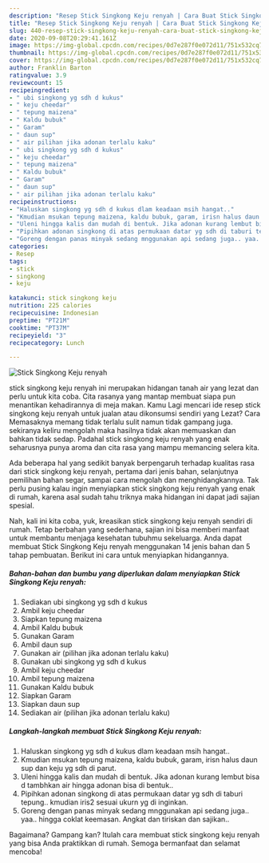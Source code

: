 ```yaml
---
description: "Resep Stick Singkong Keju renyah | Cara Buat Stick Singkong Keju renyah Yang Lezat Sekali"
title: "Resep Stick Singkong Keju renyah | Cara Buat Stick Singkong Keju renyah Yang Lezat Sekali"
slug: 440-resep-stick-singkong-keju-renyah-cara-buat-stick-singkong-keju-renyah-yang-lezat-sekali
date: 2020-09-08T20:29:41.161Z
image: https://img-global.cpcdn.com/recipes/0d7e287f0e072d11/751x532cq70/stick-singkong-keju-renyah-foto-resep-utama.jpg
thumbnail: https://img-global.cpcdn.com/recipes/0d7e287f0e072d11/751x532cq70/stick-singkong-keju-renyah-foto-resep-utama.jpg
cover: https://img-global.cpcdn.com/recipes/0d7e287f0e072d11/751x532cq70/stick-singkong-keju-renyah-foto-resep-utama.jpg
author: Franklin Barton
ratingvalue: 3.9
reviewcount: 15
recipeingredient:
- " ubi singkong yg sdh d kukus"
- " keju cheedar"
- " tepung maizena"
- " Kaldu bubuk"
- " Garam"
- " daun sup"
- " air pilihan jika adonan terlalu kaku"
- " ubi singkong yg sdh d kukus"
- " keju cheedar"
- " tepung maizena"
- " Kaldu bubuk"
- " Garam"
- " daun sup"
- " air pilihan jika adonan terlalu kaku"
recipeinstructions:
- "Haluskan singkong yg sdh d kukus dlam keadaan msih hangat.."
- "Kmudian msukan tepung maizena, kaldu bubuk, garam, irisn halus daun sup dan keju yg sdh di parut."
- "Uleni hingga kalis dan mudah di bentuk. Jika adonan kurang lembut bisa d tambhkan air hingga adonan bisa di bentuk.."
- "Pipihkan adonan singkong di atas permukaan datar yg sdh di taburi tepung.. kmudian iris2 sesuai ukurn yg di inginkan."
- "Goreng dengan panas minyak sedang mnggunakan api sedang juga.. yaa.. hingga coklat keemasan. Angkat dan tiriskan dan sajikan.."
categories:
- Resep
tags:
- stick
- singkong
- keju

katakunci: stick singkong keju 
nutrition: 225 calories
recipecuisine: Indonesian
preptime: "PT21M"
cooktime: "PT37M"
recipeyield: "3"
recipecategory: Lunch

---
```



![Stick Singkong Keju renyah](https://img-global.cpcdn.com/recipes/0d7e287f0e072d11/751x532cq70/stick-singkong-keju-renyah-foto-resep-utama.jpg)


stick singkong keju renyah ini merupakan hidangan tanah air yang lezat dan perlu untuk kita coba. Cita rasanya yang mantap membuat siapa pun menantikan kehadirannya di meja makan.
Kamu Lagi mencari ide resep stick singkong keju renyah untuk jualan atau dikonsumsi sendiri yang Lezat? Cara Memasaknya memang tidak terlalu sulit namun tidak gampang juga. sekiranya keliru mengolah maka hasilnya tidak akan memuaskan dan bahkan tidak sedap. Padahal stick singkong keju renyah yang enak seharusnya punya aroma dan cita rasa yang mampu memancing selera kita.

Ada beberapa hal yang sedikit banyak berpengaruh terhadap kualitas rasa dari stick singkong keju renyah, pertama dari jenis bahan, selanjutnya pemilihan bahan segar, sampai cara mengolah dan menghidangkannya. Tak perlu pusing kalau ingin menyiapkan stick singkong keju renyah yang enak di rumah, karena asal sudah tahu triknya maka hidangan ini dapat jadi sajian spesial.




Nah, kali ini kita coba, yuk, kreasikan stick singkong keju renyah sendiri di rumah. Tetap berbahan yang sederhana, sajian ini bisa memberi manfaat untuk membantu menjaga kesehatan tubuhmu sekeluarga. Anda dapat membuat Stick Singkong Keju renyah menggunakan 14 jenis bahan dan 5 tahap pembuatan. Berikut ini cara untuk menyiapkan hidangannya.

<!--inarticleads1-->

##### Bahan-bahan dan bumbu yang diperlukan dalam menyiapkan Stick Singkong Keju renyah:

1. Sediakan  ubi singkong yg sdh d kukus
1. Ambil  keju cheedar
1. Siapkan  tepung maizena
1. Ambil  Kaldu bubuk
1. Gunakan  Garam
1. Ambil  daun sup
1. Gunakan  air (pilihan jika adonan terlalu kaku)
1. Gunakan  ubi singkong yg sdh d kukus
1. Ambil  keju cheedar
1. Ambil  tepung maizena
1. Gunakan  Kaldu bubuk
1. Siapkan  Garam
1. Siapkan  daun sup
1. Sediakan  air (pilihan jika adonan terlalu kaku)




<!--inarticleads2-->

##### Langkah-langkah membuat Stick Singkong Keju renyah:

1. Haluskan singkong yg sdh d kukus dlam keadaan msih hangat..
1. Kmudian msukan tepung maizena, kaldu bubuk, garam, irisn halus daun sup dan keju yg sdh di parut.
1. Uleni hingga kalis dan mudah di bentuk. Jika adonan kurang lembut bisa d tambhkan air hingga adonan bisa di bentuk..
1. Pipihkan adonan singkong di atas permukaan datar yg sdh di taburi tepung.. kmudian iris2 sesuai ukurn yg di inginkan.
1. Goreng dengan panas minyak sedang mnggunakan api sedang juga.. yaa.. hingga coklat keemasan. Angkat dan tiriskan dan sajikan..




Bagaimana? Gampang kan? Itulah cara membuat stick singkong keju renyah yang bisa Anda praktikkan di rumah. Semoga bermanfaat dan selamat mencoba!

